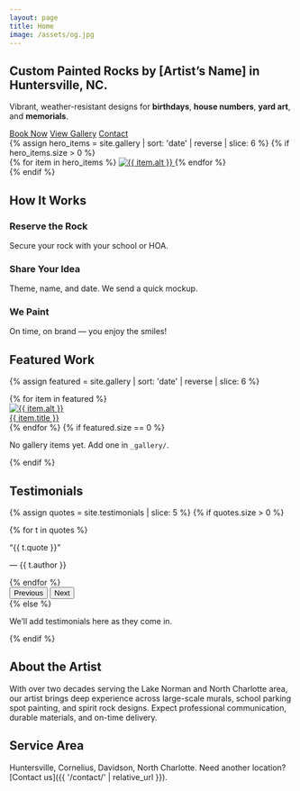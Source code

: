 ```yaml
---
layout: page
title: Home
image: /assets/og.jpg
---
```

<section class="py-5 hero" data-reveal>
  <div class="container">
    <div class="row align-items-center g-4">
      <div class="col-lg-6 text-center text-lg-start">
        <h1 class="display-5 fw-bold">Custom Painted Rocks by [Artist’s Name] in Huntersville, NC.</h1>
        <p class="lead mb-4">Vibrant, weather-resistant designs for <strong>birthdays</strong>, <strong>house numbers</strong>, <strong>yard art</strong>, and <strong>memorials</strong>.</p>
        <div class="d-flex gap-2 justify-content-center justify-content-lg-start">
          <a class="btn btn-primary btn-lg rounded-pill" href="{{ '/book/' | relative_url }}"><i class="bi bi-calendar2-check me-1"></i> Book Now</a>
          <a class="btn btn-outline-secondary btn-lg rounded-pill" href="{{ '/gallery/' | relative_url }}"><i class="bi bi-image me-1"></i> View Gallery</a>
          <a class="btn btn-outline-primary btn-lg rounded-pill" href="{{ '/contact/' | relative_url }}"><i class="bi bi-chat-dots me-1"></i> Contact</a>
        </div>
      </div>
      <div class="col-lg-6">
        {% assign hero_items = site.gallery | sort: 'date' | reverse | slice: 6 %}
        {% if hero_items.size > 0 %}
        <div class="mosaic">
          {% for item in hero_items %}
          <a class="mosaic-item {% if forloop.index == 1 or forloop.index == 4 %}mosaic-lg{% endif %}" href="{{ item.url | relative_url }}" aria-label="{{ item.title }}">
            <img src="{{ item.image | relative_url }}" alt="{{ item.alt }}" loading="lazy" />
          </a>
          {% endfor %}
        </div>
        {% endif %}
      </div>
    </div>
  </div>
  </section>

## How It Works
<div class="row g-4 text-center" data-reveal>
  <div class="col-md-4" data-reveal>
    <div class="p-4 h-100 bg-white rounded-3 border">
      <div class="fs-1 mb-2 text-primary"><i class="bi bi-geo-alt-fill"></i></div>
      <h3 class="h5">Reserve the Rock</h3>
      <p class="mb-0">Secure your rock with your school or HOA.</p>
    </div>
  </div>
  <div class="col-md-4" data-reveal>
    <div class="p-4 h-100 bg-white rounded-3 border">
      <div class="fs-1 mb-2 text-primary"><i class="bi bi-chat-dots-fill"></i></div>
      <h3 class="h5">Share Your Idea</h3>
      <p class="mb-0">Theme, name, and date. We send a quick mockup.</p>
    </div>
  </div>
  <div class="col-md-4" data-reveal>
    <div class="p-4 h-100 bg-white rounded-3 border">
      <div class="fs-1 mb-2 text-primary"><i class="bi bi-brush-fill"></i></div>
      <h3 class="h5">We Paint</h3>
      <p class="mb-0">On time, on brand — you enjoy the smiles!</p>
    </div>
  </div>
  </div>

## Featured Work
{% assign featured = site.gallery | sort: 'date' | reverse | slice: 6 %}
<div class="row g-3" data-reveal>
  {% for item in featured %}
  <div class="col-12 col-sm-6 col-md-4">
    <a class="card h-100 text-decoration-none" href="{{ item.url | relative_url }}">
      <img class="card-img-top gallery-card-img" src="{{ item.image | relative_url }}" alt="{{ item.alt }}" loading="lazy" />
      <div class="card-body"><div class="card-title h6 mb-0">{{ item.title }}</div></div>
    </a>
  </div>
  {% endfor %}
  {% if featured.size == 0 %}
    <div class="col-12"><p>No gallery items yet. Add one in <code>_gallery/</code>.</p></div>
  {% endif %}
</div>

## Testimonials
{% assign quotes = site.testimonials | slice: 5 %}
{% if quotes.size > 0 %}
<div id="testimonialCarousel" class="carousel slide" data-bs-ride="carousel">
  <div class="carousel-inner">
    {% for t in quotes %}
    <div class="carousel-item {% if forloop.first %}active{% endif %}">
      <div class="d-flex justify-content-center">
        <div class="col-12 col-md-8">
          <div class="card shadow-sm">
            <div class="card-body p-4 text-center">
              <p class="fs-5 mb-1">“{{ t.quote }}”</p>
              <p class="text-muted mb-0">— {{ t.author }}</p>
            </div>
          </div>
        </div>
      </div>
    </div>
    {% endfor %}
  </div>
  <button class="carousel-control-prev" type="button" data-bs-target="#testimonialCarousel" data-bs-slide="prev">
    <span class="carousel-control-prev-icon" aria-hidden="true"></span>
    <span class="visually-hidden">Previous</span>
  </button>
  <button class="carousel-control-next" type="button" data-bs-target="#testimonialCarousel" data-bs-slide="next">
    <span class="carousel-control-next-icon" aria-hidden="true"></span>
    <span class="visually-hidden">Next</span>
  </button>
</div>
{% else %}
<p>We’ll add testimonials here as they come in.</p>
{% endif %}

## About the Artist
With over two decades serving the Lake Norman and North Charlotte area, our artist brings deep experience across large-scale murals, school parking spot painting, and spirit rock designs. Expect professional communication, durable materials, and on-time delivery.

## Service Area
Huntersville, Cornelius, Davidson, North Charlotte. Need another location? [Contact us]({{ '/contact/' | relative_url }}).
